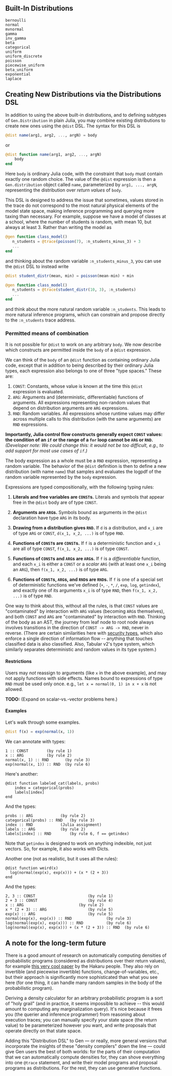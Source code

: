 ## Built-In Distributions

```@docs
bernoulli
normal
mvnormal
gamma
inv_gamma
beta
categorical
uniform
uniform_discrete
poisson
piecewise_uniform
beta_uniform
exponential
laplace
```

## Creating New Distributions via the Distributions DSL

In addition to using the above built-in distributions, and to defining subtypes
of `Gen.Distribution` in plain Julia, you may combine existing distributions to
create new ones using the `@dist` DSL.  The syntax for this DSL is

```julia
@dist name(arg1, arg2, ..., argN) = body
```
or
```julia
@dist function name(arg1, arg2, ..., argN)
    body
end
```

Here `body` is ordinary Julia code, with the constraint that `body` must
contain exactly one random choice.  The value of the `@dist` expression is then
a `Gen.distribution` object called `name`, parameterized by `arg1, ..., argN`,
representing the distribution over _return values_ of `body`.

This DSL is designed to address the issue that sometimes, values stored in the
trace do not correspond to the most natural physical elements of the model
state space, making inference programming and querying more taxing than
necessary. For example, suppose we have a model of classes at a school, where
the number of students is random, with mean 10, but always at least 3. Rather
than writing the model as

```julia
@gen function class_model()
   n_students = @trace(poisson(7), :n_students_minus_3) + 3
   ...
end
```

and thinking about the random variable `:n_students_minus_3`, you can use the
`@dist` DSL to instead write

```julia
@dist student_distr(mean, min) = poisson(mean-min) + min

@gen function class_model()
   n_students = @trace(student_distr(10, 3), :n_students)
   ...
end
```

and think about the more natural random variable `:n_students`.  This leads to
more natural inference programs, which can constrain and propose directly to
the `:n_students` trace address.

### Permitted means of combination

It is not possible for `@dist` to work on any arbitrary `body`.  We
now describe which constructs are permitted inside the `body` of a `@dist`
expression.

We can think of the `body` of an `@dist` function as containing ordinary Julia
code, except that in addition to being described by their ordinary Julia types,
each expression also belongs to one of three "type spaces." These are:

1. `CONST`: Constants, whose value is known at the time this `@dist` expression
   is evaluated.
2. `ARG`: Arguments and (deterministic, differentiable) functions of arguments.
   All expressions representing non-random values that depend on distribution
   arguments are `ARG` expressions.
3. `RND`: Random variables. All expressions whose runtime values may differ
   across multiple calls to this distribution (with the same arguments) are
   `RND` expressions.

**Importantly, Julia control flow constructs generally expect `CONST` values:
the condition of an `if` or the range of a `for` loop cannot be `ARG` or
`RND`.**
_(Developer note: We could change this: it would not be too difficult, e.g., to
add support for most use cases of `if`.)_

The body expression as a whole must be a `RND` expression, representing a
random variable. The behavior of the `@dist` definition is then to define a new
distribution (with name `name`) that samples and evaluates the logpdf of the
random variable represented by the `body` expression.

Expressions are typed compositionally, with the following typing rules:

1. **Literals and free variables are `CONST`s.** Literals and symbols that
   appear free in the `@dist` body are of type `CONST`.

2. **Arguments are `ARG`s.** Symbols bound as arguments in the `@dist`
   declaration have type `ARG` in its body.

3. **Drawing from a distribution gives `RND`.** If `d` is a distribution, and
   `x_i` are of type `ARG` or `CONST`, `d(x_1, x_2, ...)` is of type `RND`.

4. **Functions of `CONST`s are `CONST`s.** If `f` is a deterministic function
   and `x_i` are all of type `CONST`, `f(x_1, x_2, ...)` is of type `CONST`.

5. **Functions of `CONST`s and `ARG`s are `ARG`s.** If `f` is a
   _differentiable_ function, and each `x_i` is either a `CONST` or a _scalar_
   `ARG` (with at least one `x_i` being an `ARG`), then `f(x_1, x_2, ...)` is
   of type `ARG`.

6. **Functions of `CONST`s, `ARG`s, and `RND`s are `RND`s.** If `f` is one of a
   special set of deterministic functions we've defined (`+`, `-`, `*`, `/`,
   `exp`, `log`, `getindex`), and exactly one of its arguments `x_i` is of type
   `RND`, then `f(x_1, x_2, ...)` is of type `RND`.

One way to think about this, without all the rules, is that `CONST` values are
"contaminated" by interaction with `ARG` values (becoming `ARG`s themselves),
and both `CONST` and `ARG` are "contaminated" by interaction with `RND`.
Thinking of the body as an AST, the journey from leaf node to root node always
involves transitions in the direction of `CONST -> ARG -> RND`, never in
reverse. (There are certain similarities here with [security
types](https://en.wikipedia.org/wiki/Security_type_system), which also enforce
a single direction of information flow -- anything that touches classified data
is also classified. Also, Tabular v2's type system, which similarly separates
deterministic and random values in its type system.)

#### Restrictions
Users may _not_ reassign to arguments (like `x` in the above example), and may
not apply functions with side effects. Names bound to expressions of type `RND`
must be used only once. e.g., `let x = normal(0, 1) in x + x` is not allowed.

**TODO:** (Expand on scalar-vs.-vector problems here.)

#### Examples

Let's walk through some examples.

```julia
@dist f(x) = exp(normal(x, 1))
```

We can annotate with types:
```
1 :: CONST		  (by rule 1)
x :: ARG 		  (by rule 2)
normal(x, 1) :: RND 	  (by rule 3)
exp(normal(x, 1)) :: RND  (by rule 6)
```

Here's another:
```
@dist function labeled_cat(labels, probs)
	index = categorical(probs)
	labels[index]
end
```

And the types:
```
probs :: ARG 			(by rule 2)
categorical(probs) :: RND 	(by rule 3)
index :: RND 			(Julia assignment)
labels :: ARG 			(by rule 2)
labels[index] :: RND 		(by rule 6, f == getindex)
```

Note that `getindex` is designed to work on anything indexible, not just
vectors. So, for example, it also works with Dicts.

Another one (not as realistic, but it uses all the rules):

```
@dist function weird(x)
  log(normal(exp(x), exp(x))) + (x * (2 + 3))
end
```

And the types:

```
2, 3 :: CONST 						(by rule 1)
2 + 3 :: CONST 						(by rule 4)
x :: ARG 						(by rule 2)
x * (2 + 3) :: ARG 					(by rule 5)
exp(x) :: ARG 						(by rule 5)
normal(exp(x), exp(x)) :: RND 				(by rule 3)
log(normal(exp(x), exp(x))) :: RND 			(by rule 6)
log(normal(exp(x), exp(x))) + (x * (2 + 3)) :: RND 	(by rule 6)
```

## A note for the long-term future
There is a good amount of research on automatically computing densities of
probabilistic programs (considered as distributions over their return values),
for example [this very cool
paper](http://homes.sice.indiana.edu/ccshan/rational/disint2arg.pdf) by the
Hakaru people. They also rely on invertible (and piecewise invertible)
functions, change-of-variables, etc., but their approach is significantly more
sophisticated than what you see here (for one thing, it can handle many random
samples in the body of the probabilistic program).

Deriving a density calculator for an arbitrary probabilistic program is a sort
of "holy grail" (and in practice, it seems impossible to achieve -- this would
amount to computing any marginalization query).   It's nice because it frees
you (the querier and inference programmer) from reasoning about execution
traces; you can manually specify your state space (the return value) to be
parameterized however you want, and write proposals that operate directly on
that state space.

Adding this "Distribution DSL" to Gen — or really, more general versions that
incorporate the insights of these "density compilers" down the line — could
give Gen users the best of both worlds: for the parts of their computation that
we can automatically compute densities for, they can shove everything into one
`@trace` statement, and write their model programs and proposal programs as
distributions. For the rest, they can use generative functions.
